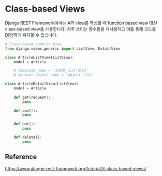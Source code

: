 # Class-based Views

Django REST Framework에서는 API view를 작성할 때 function based view 대신 class-based view를 사용합니다. 자주 쓰이는 함수들을 재사용하고 이를 통해 코드를 [DRY](https://en.wikipedia.org/wiki/Don't_repeat_yourself)하게 유지할 수 있습니다.

```python
# Class-based Generic View
from django.views.generic import ListView, DetailView

class ArticleListView(ListView):
    model = Article

    # template_name = '모델명_list.html'
    # context_object_name = 'object_list'

class ArticleDetailView(ListView):
    model = Article
    
    def get(request):
        pass

    def post():
        pass
    
    def put():
        pass

    def delete():
        pass
```



## Reference

https://www.django-rest-framework.org/tutorial/3-class-based-views/